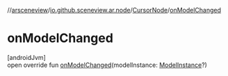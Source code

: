//[arsceneview](../../../index.md)/[io.github.sceneview.ar.node](../index.md)/[CursorNode](index.md)/[onModelChanged](on-model-changed.md)

# onModelChanged

[androidJvm]\
open override fun [onModelChanged](on-model-changed.md)(modelInstance: [ModelInstance](../../../../sceneview/io.github.sceneview.model/-model-instance/index.md)?)
